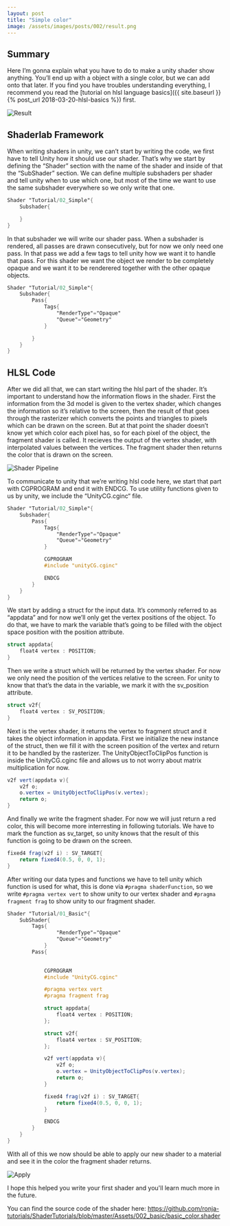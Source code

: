 ```yaml
---
layout: post
title: "Simple color"
image: /assets/images/posts/002/result.png
---
```


## Summary
Here I’m gonna explain what you have to do to make a unity shader show anything. You’ll end up with a object with a single color, but we can add onto that later. If you find you have troubles understanding everything, I recommend you read the [tutorial on hlsl language basics]({{ site.baseurl }}{% post_url 2018-03-20-hlsl-basics %}) first.

![Result](/assets/images/posts/002/result.png)

## Shaderlab Framework
When writing shaders in unity, we can’t start by writing the code, we first have to tell Unity how it should use our shader. That’s why we start by defining the “Shader” section with the name of the shader and inside of that the “SubShader” section. We can define multiple subshaders per shader and tell unity when to use which one, but most of the time we want to use the same subshader everywhere so we only write that one.
```glsl  
Shader "Tutorial/02_Simple"{
    Subshader{

    }
}
```

In that subshader we will write our shader pass. When a subshader is rendered, all passes are drawn consecutively, but for now we only need one pass.
In that pass we add a few tags to tell unity how we want it to handle that pass. For this shader we want the object we render to be completely opaque and we want it to be renderered together with the other opaque objects.
```glsl  
Shader "Tutorial/02_Simple"{
    Subshader{
        Pass{
            Tags{
                "RenderType"="Opaque"
                "Queue"="Geometry"
            }

        }
    }
}
```

## HLSL Code
After we did all that, we can start writing the hlsl part of the shader. It’s important to understand how the information flows in the shader. First the information from the 3d model is given to the vertex shader, which changes the information so it’s relative to the screen, then the result of that goes through the rasterizer which converts the points and triangles to pixels which can be drawn on the screen. But at that point the shader doesn’t know yet which color each pixel has, so for each pixel of the object, the fragment shader is called. It recieves the output of the vertex shader, with interpolated values between the vertices. The fragment shader then returns the color that is drawn on the screen.

![Shader Pipeline](/assets/images/posts/002/pipeline.png)

To communicate to unity that we’re writing hlsl code here, we start that part with CGPROGRAM and end it with ENDCG. To use utility functions given to us by unity, we include the “UnityCG.cginc“ file.
```glsl  
Shader "Tutorial/02_Simple"{
    Subshader{
        Pass{
            Tags{
                "RenderType"="Opaque"
                "Queue"="Geometry"
            }

            CGPROGRAM
            #include "unityCG.cginc"

            ENDCG
        }
    }
}
```

We start by adding a struct for the input data. It’s commonly referred to as “appdata” and for now we’ll only get the vertex positions of the object. To do that, we have to mark the variable that’s going to be filled with the object space position with the position attribute.
```glsl
struct appdata{
    float4 vertex : POSITION;
}
```

Then we write a struct which will be returned by the vertex shader. For now we only need the position of the vertices relative to the screen. For unity to know that that’s the data in the variable, we mark it with the sv_position attribute.
```glsl
struct v2f{
    float4 vertex : SV_POSITION;
}
```

Next is the vertex shader, it returns the vertex to fragment struct and it takes the object information in appdata. First we initialize the new instance of the struct, then we fill it with the screen position of the vertex and return it to be handled by the rasterizer. The UnityObjectToClipPos function is inside the UnityCG.cginc file and allows us to not worry about matrix multiplication for now.
```glsl
v2f vert(appdata v){
    v2f o;
    o.vertex = UnityObjectToClipPos(v.vertex);
    return o;
}
```

And finally we write the fragment shader. For now we will just return a red color, this will become more interresting in following tutorials. We have to mark the function as sv_target, so unity knows that the result of this function is going to be drawn on the screen.
```glsl
fixed4 frag(v2f i) : SV_TARGET{
    return fixed4(0.5, 0, 0, 1);
}
```

After writing our data types and functions we have to tell unity which function is used for what, this is done via `#pragma shaderFunction`, so we write `#pragma vertex vert` to show unity to our vertex shader and `#pragma fragment frag` to show unity to our fragment shader.
```glsl
Shader "Tutorial/01_Basic"{
	SubShader{
		Tags{
				"RenderType"="Opaque" 
				"Queue"="Geometry"
			}
		Pass{
			

			CGPROGRAM
			#include "UnityCG.cginc"

			#pragma vertex vert
			#pragma fragment frag

			struct appdata{
				float4 vertex : POSITION;
			};

			struct v2f{
				float4 vertex : SV_POSITION;
			};

			v2f vert(appdata v){
				v2f o;
				o.vertex = UnityObjectToClipPos(v.vertex);
				return o;
			}

			fixed4 frag(v2f i) : SV_TARGET{
				return fixed4(0.5, 0, 0, 1);
			}

			ENDCG
		}
	}
}
```
With all of this we now should be able to apply our new shader to a material and see it in the color the fragment shader returns.

![Apply](/assets/images/posts/002/apply_shader.gif)

I hope this helped you write your first shader and you'll learn much more in the future.

You can find the source code of the shader here: <https://github.com/ronja-tutorials/ShaderTutorials/blob/master/Assets/002_basic/basic_color.shader>